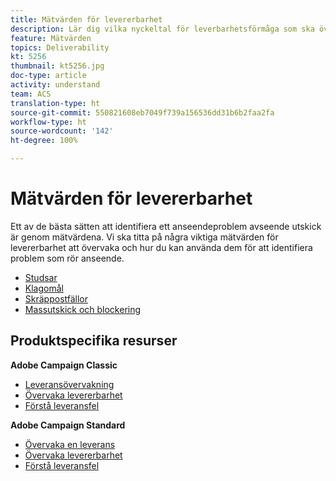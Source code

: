 ```yaml
---
title: Mätvärden för levererbarhet
description: Lär dig vilka nyckeltal för leverbarhetsförmåga som ska övervakas och hur de ska användas för att identifiera problem som rör anseende.
feature: Mätvärden
topics: Deliverability
kt: 5256
thumbnail: kt5256.jpg
doc-type: article
activity: understand
team: ACS
translation-type: ht
source-git-commit: 550821608eb7049f739a156536dd31b6b2faa2fa
workflow-type: ht
source-wordcount: '142'
ht-degree: 100%

---
```



# Mätvärden för levererbarhet

Ett av de bästa sätten att identifiera ett anseendeproblem avseende utskick är genom mätvärdena. Vi ska titta på några viktiga mätvärden för levererbarhet att övervaka och hur du kan använda dem för att identifiera problem som rör anseende.

* [Studsar](/help/metrics/bounces.md)
* [Klagomål](/help/metrics/complaints.md)
* [Skräppostfällor](/help/metrics/spam-traps.md)
* [Massutskick och blockering](/help/metrics/bulking-and-blocking.md)

## Produktspecifika resurser

**Adobe Campaign Classic**

* [Leveransövervakning](https://experienceleague.adobe.com/docs/campaign-classic/using/sending-messages/monitoring-deliveries/about-delivery-monitoring.html?lang=sv)
* [Övervaka levererbarhet](https://experienceleague.adobe.com/docs/campaign-classic/using/sending-messages/deliverability-management/monitoring-deliverability.html?lang=sv)
* [Förstå leveransfel](https://experienceleague.adobe.com/docs/campaign-classic/using/sending-messages/monitoring-deliveries/understanding-delivery-failures.html?lang=sv)

**Adobe Campaign Standard**

* [Övervaka en leverans](https://experienceleague.adobe.com/docs/campaign-standard/using/testing-and-sending/monitoring-messages/monitoring-a-delivery.html?lang=sv)
* [Övervaka levererbarhet](https://experienceleague.adobe.com/docs/campaign-standard/using/testing-and-sending/monitoring-messages/monitoring-a-delivery.html?lang=sv#testing-and-sending)
* [Förstå leveransfel](https://experienceleague.adobe.com/docs/campaign-standard/using/testing-and-sending/monitoring-messages/understanding-delivery-failures.html?lang=sv)
